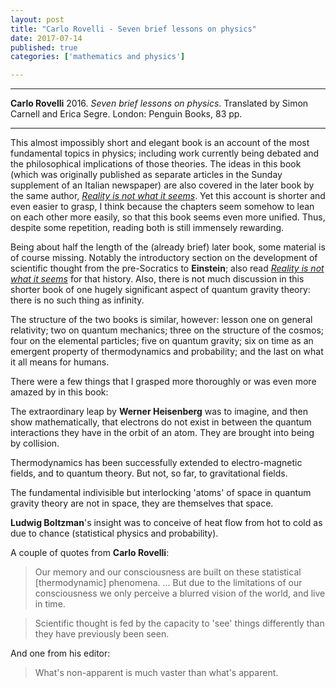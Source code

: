 ```yaml
---
layout: post
title: "Carlo Rovelli - Seven brief lessons on physics"
date: 2017-07-14
published: true
categories: ['mathematics and physics']

---
```



***
<b>Carlo Rovelli</b> 2016. _Seven brief lessons on physics_. Translated by Simon Carnell and Erica Segre.  London: Penguin Books, 83 pp.

***


<img align="right" src="https://www.penguin.co.uk/content/dam/catalogue/pim/editions/104/9780141981727/cover.jpg.rendition.242.374.png" alt="">  This almost impossibly short and elegant book is an account of the most fundamental topics in physics; including work currently being debated and the philosophical implications of those theories.  The ideas in this book (which was originally published as separate articles in the Sunday supplement of an Italian newspaper) are also covered in the later book by the same author, [_Reality is not what it seems_](http://timeteam.github.io/mathematics%20and%20physics/2017/07/03/reality-is-not-what-it-seems.html).  Yet this account is shorter and even easier to grasp, I think because the chapters seem somehow to lean on each other more easily, so that this book seems even more unified.  Thus, despite some repetition, reading both is still immensely rewarding.  

Being about half the length of the (already brief) later book, some material is of course missing.  Notably the introductory section on the development of scientific thought from the pre-Socratics to **Einstein**; also read [_Reality is not what it seems_](http://timeteam.github.io/mathematics%20and%20physics/2017/07/03/reality-is-not-what-it-seems.html) for that history.  Also, there is not much discussion in this shorter book of one hugely significant aspect of quantum gravity theory: there is no such thing as infinity.  

The structure of the two books is similar, however: lesson one on  general relativity; two on quantum mechanics; three on the structure of the cosmos; four on the elemental particles; five on quantum gravity; six on time as an emergent property of thermodynamics and probability; and the last on what it all means for humans.

There were a few things that I grasped more thoroughly or was even more amazed by in this book: 

The extraordinary leap by **Werner Heisenberg** was to imagine, and then show mathematically, that electrons do not exist in between the quantum interactions they have in the orbit of an atom.  They are brought into being by collision.

Thermodynamics has been successfully extended to electro-magnetic fields, and to quantum theory.  But not, so far, to gravitational fields.

The fundamental indivisible but interlocking 'atoms' of space in quantum gravity theory are not in space, they are themselves that space. 

**Ludwig Boltzman**'s insight was to conceive of heat flow from hot to cold as due to chance (statistical physics and probability). 

A couple of quotes from **Carlo Rovelli**:

> Our memory and our consciousness are built on these statistical [thermodynamic] phenomena. ... But due to the limitations of our consciousness we only perceive a blurred vision of the world, and live in time. 

> Scientific thought is fed by the capacity to 'see' things differently than they have previously been seen.

And one from his editor:

> What's non-apparent is much vaster than what's apparent.




    
